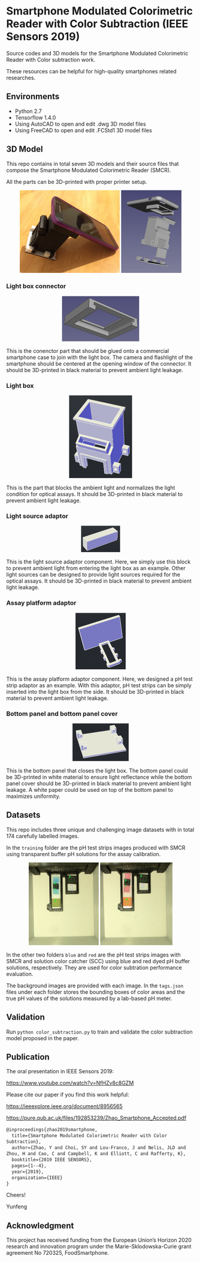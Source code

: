# Smartphone Modulated Colorimetric Reader with Color Subtraction (IEEE Sensors 2019)

Source codes and 3D models for the Smartphone Modulated Colorimetric Reader with Color subtraction work.

These resources can be helpful for high-quality smartphones related researches.


## Environments

* Python 2.7
* Tensorflow 1.4.0
* Using AutoCAD to open and edit .dwg 3D model files
* Using FreeCAD to open and edit .FCStd1 3D model files


## 3D Model

This repo contains in total seven 3D models and their source files that compose the Smartphone Modulated Colorimetric Reader (SMCR).

All the parts can be 3D-printed with proper printer setup.


<p align="center">
<img src="https://github.com/zyfccc/Smartphone-Modulated-Colorimetric-Reader-with-Color-Subtraction-IEEE-Sensors-2019/blob/master/resources/demo2.jpg" height="220">
<img src="https://github.com/zyfccc/Smartphone-Modulated-Colorimetric-Reader-with-Color-Subtraction-IEEE-Sensors-2019/blob/master/resources/demo.jpg" height="220">
</p>


### Light box connector

<p align="center">
<img src="https://github.com/zyfccc/Smartphone-Modulated-Colorimetric-Reader-with-Color-Subtraction-IEEE-Sensors-2019/blob/master/resources/smartphone_case_connector.jpg" height="120">
</p>

This is the conenctor part that should be glued onto a commercial smartphone case to join with the light box. The camera and flashlight of the smartphone should be centered at the opening window of the connector. It should be 3D-printed in black material to prevent ambient light leakage.

### Light box

<p align="center">
<img src="https://github.com/zyfccc/Smartphone-Modulated-Colorimetric-Reader-with-Color-Subtraction-IEEE-Sensors-2019/blob/master/resources/light_box.jpg" height="220">
</p>

This is the part that blocks the ambient light and normalizes the light condition for optical assays. It should be 3D-printed in black material to prevent ambient light leakage. 

### Light source adaptor

<p align="center">
<img src="https://github.com/zyfccc/Smartphone-Modulated-Colorimetric-Reader-with-Color-Subtraction-IEEE-Sensors-2019/blob/master/resources/light_source_adaptor.jpg" height="70">
</p>

This is the light source adaptor component. Here, we simply use this block to prevent ambient light from entering the light box as an example. Other light sources can be designed to provide light sources required for the optical assays. It should be 3D-printed in black material to prevent ambient light leakage. 

### Assay platform adaptor

<p align="center">
<img src="https://github.com/zyfccc/Smartphone-Modulated-Colorimetric-Reader-with-Color-Subtraction-IEEE-Sensors-2019/blob/master/resources/ph_adaptor.jpg" height="150">
</p>

This is the assay platform adaptor component. Here, we designed a pH test strip adaptor as an example. With this adaptor, pH test strips can be simply inserted into the light box from the side. It should be 3D-printed in black material to prevent ambient light leakage.

### Bottom panel and bottom panel cover

<p align="center">
<img src="https://github.com/zyfccc/Smartphone-Modulated-Colorimetric-Reader-with-Color-Subtraction-IEEE-Sensors-2019/blob/master/resources/bottom_panel.jpg" height="100">
</p>

This is the bottom panel that closes the light box. The bottom panel could be 3D-printed in white material to ensure light reflectance while the bottom panel cover should be 3D-printed in black material to prevent ambient light leakage. A white paper could be used on top of the bottom panel to maximizes uniformity.


## Datasets

This repo includes three unique and challenging image datasets with in total 174 carefully labelled images. 

In the `training` folder are the pH test strips images produced with SMCR using transparent buffer pH solutions for the assay calibration. 


<p align="center">
<img src="https://github.com/zyfccc/Smartphone-Modulated-Colorimetric-Reader-with-Color-Subtraction-IEEE-Sensors-2019/blob/master/resources/blue.jpg" height="220">
<img src="https://github.com/zyfccc/Smartphone-Modulated-Colorimetric-Reader-with-Color-Subtraction-IEEE-Sensors-2019/blob/master/resources/red.jpg" height="220">
</p>

In the other two folders `blue` and `red` are the pH test strips images with SMCR and solution color catcher (SCC) using blue and red dyed pH buffer solutions, respectively. They are used for color subtration performance evaluation. 

The background images are provided with each image. In the `tags.json` files under each folder stores the bounding boxes of color areas and the true pH values of the solutions measured by a lab-based pH meter.


## Validation

Run `python color_subtraction.py` to train and validate the color subtraction model proposed in the paper.


## Publication

The oral presentation in IEEE Sensors 2019:

https://www.youtube.com/watch?v=NfHZv8c8GZM


Please cite our paper if you find this work helpful:

https://ieeexplore.ieee.org/document/8956565

https://pure.qub.ac.uk/files/192853239/Zhao_Smartphone_Accepted.pdf


```
@inproceedings{zhao2019smartphone,
  title={Smartphone Modulated Colorimetric Reader with Color Subtraction},
  author={Zhao, Y and Choi, SY and Lou-Franco, J and Nelis, JLD and Zhou, H and Cao, C and Campbell, K and Elliott, C and Rafferty, K},
  booktitle={2019 IEEE SENSORS},
  pages={1--4},
  year={2019},
  organization={IEEE}
}
```

Cheers!

Yunfeng


## Acknowledgment
This project has received funding from the European Union’s Horizon 2020 research and innovation program under the Marie-Sklodowska-Curie grant agreement No 720325, FoodSmartphone.